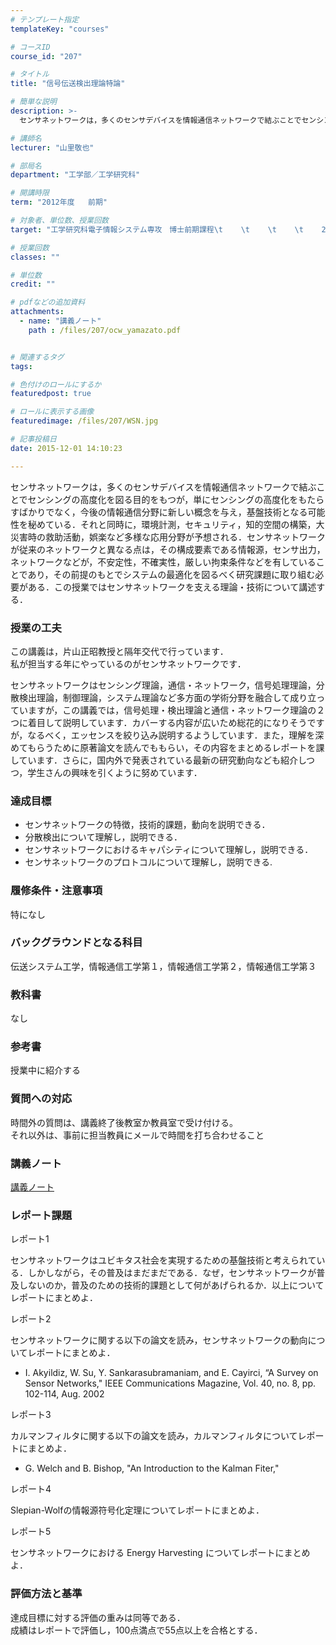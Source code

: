 ```yaml
---
# テンプレート指定
templateKey: "courses"

# コースID
course_id: "207"

# タイトル
title: "信号伝送検出理論特論"

# 簡単な説明
description: >-
  センサネットワークは，多くのセンサデバイスを情報通信ネットワークで結ぶことでセンシングの高度化を図る目的をもつが，単にセンシングの高度化をもたらすばかりでなく，今後の情報通信分野に新しい概念を与え，基...

# 講師名
lecturer: "山里敬也"

# 部局名
department: "工学部／工学研究科"

# 開講時限
term: "2012年度	前期"

# 対象者、単位数、授業回数
target: "工学研究科電子情報システム専攻　博士前期課程\t    \t    \t    \t    2単位、週1回全15回"

# 授業回数
classes: ""

# 単位数
credit: ""

# pdfなどの追加資料
attachments: 
  - name: "講義ノート" 
    path : /files/207/ocw_yamazato.pdf


# 関連するタグ
tags:

# 色付けのロールにするか
featuredpost: true

# ロールに表示する画像
featuredimage: /files/207/WSN.jpg

# 記事投稿日
date: 2015-12-01 14:10:23

---
```

センサネットワークは，多くのセンサデバイスを情報通信ネットワークで結ぶことでセンシングの高度化を図る目的をもつが，単にセンシングの高度化をもたらすばかりでなく，今後の情報通信分野に新しい概念を与え，基盤技術となる可能性を秘めている．それと同時に，環境計測，セキュリティ，知的空間の構築，大災害時の救助活動，娯楽など多様な応用分野が予想される．センサネットワークが従来のネットワークと異なる点は，その構成要素である情報源，センサ出力，ネットワークなどが，不安定性，不確実性，厳しい拘束条件などを有していることであり，その前提のもとでシステムの最適化を図るべく研究課題に取り組む必要がある．この授業ではセンサネットワークを支える理論・技術について講述する．
### 授業の工夫

この講義は，片山正昭教授と隔年交代で行っています．  
私が担当する年にやっているのがセンサネットワークです．

センサネットワークはセンシング理論，通信・ネットワーク，信号処理理論，分散検出理論，制御理論，システム理論など多方面の学術分野を融合して成り立っていますが，この講義では，信号処理・検出理論と通信・ネットワーク理論の２つに着目して説明しています．カバーする内容が広いため総花的になりそうですが，なるべく，エッセンスを絞り込み説明するようしています．また，理解を深めてもらうために原著論文を読んでももらい，その内容をまとめるレポートを課しています．さらに，国内外で発表されている最新の研究動向なども紹介しつつ，学生さんの興味を引くように努めています．

### 達成目標

  * センサネットワークの特徴，技術的課題，動向を説明できる．
  * 分散検出について理解し，説明できる．
  * センサネットワークにおけるキャパシティについて理解し，説明できる．
  * センサネットワークのプロトコルについて理解し，説明できる.

### 履修条件・注意事項

特になし

### バックグラウンドとなる科目

伝送システム工学，情報通信工学第１，情報通信工学第２，情報通信工学第３

### 教科書

なし

### 参考書

授業中に紹介する

### 質問への対応

時間外の質問は、講義終了後教室か教員室で受け付ける。  
それ以外は、事前に担当教員にメールで時間を打ち合わせること

### 講義ノート


[講義ノート](/files/207/ocw_yamazato.pdf) 
### レポート課題

レポート1

センサネットワークはユビキタス社会を実現するための基盤技術と考えられている．しかしながら，その普及はまだまだである．なぜ，センサネットワークが普及しないのか，普及のための技術的課題として何があげられるか．以上についてレポートにまとめよ． 

レポート2

センサネットワークに関する以下の論文を読み，センサネットワークの動向についてレポートにまとめよ． 

  * I. Akyildiz, W. Su, Y. Sankarasubramaniam, and E. Cayirci, “A Survey on Sensor Networks," IEEE Communications Magazine, Vol. 40, no. 8, pp. 102-114, Aug. 2002

レポート3

カルマンフィルタに関する以下の論文を読み，カルマンフィルタについてレポートにまとめよ． 

  * G. Welch and B. Bishop, "An Introduction to the Kalman Fiter,"  

レポート4

Slepian-Wolfの情報源符号化定理についてレポートにまとめよ． 

レポート5

センサネットワークにおける Energy Harvesting についてレポートにまとめよ．
### 評価方法と基準

達成目標に対する評価の重みは同等である．  
成績はレポートで評価し，100点満点で55点以上を合格とする．
